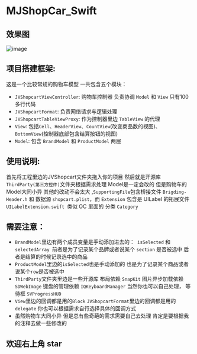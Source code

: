 # MJShopCar_Swift
## 效果图
![image](https://github.com/linmaojia/TalkDemo/blob/master/raw/2017-05-22%2010.53.01.gif)
## 项目搭建框架:
这是一个比较常规的购物车模型 一共包含五个模块：

* `JVShopcartViewController`: 购物车控制器 负责协调 `Model` 和 `View` 只有100多行代码
* `JVShopcartFormat`: 负责网络请求与逻辑处理
* `JVShopcartTableViewProxy`: 作为控制器里边 `TableView` 的代理
* `View`: 包括`Cell`、`HeaderView`、`CountView`(改变商品数的视图)、`BottomView`(控制器底部包含结算按钮的视图)
* `Model`: 包含 `BrandModel` 和 `ProductModel` 两层

## 使用说明:
首先将工程里边的JVShopcart文件夹拖入你的项目 然后就是开源库`ThirdParty(第三方控件)`文件夹根据需求处理 Model是一定会改的 但是购物车的Model大同小异 其他的改动不会太大 ,`SupportingFile`包含桥接文件 `Brigding-Header.h` 和 数据源 `shopcart.plist`，而 `Extension` 包含是 UILabel 的拓展文件 `UILabelExtension.swift `类似 OC 里面的 分类 `Category`

## 需要注意：

* `BrandModel`里边有两个成员变量是手动添加进去的：` isSelected` 和 `selectedArray `前者是为了记录某个品牌或者说某个 `section` 是否被选中 后者是结算的时候记录选中的商品
* `ProductModel`里边的`isSelected`也是手动添加的 也是为了记录某个商品或者说某个`row`是否被选中
* `ThirdParty`文件夹里边是一些开源库 布局依赖 `SnapKit`  图片异步加载依赖 `SDWebImage` 键盘的管理依赖 `IQKeyboardManager` 当然你也可以自己处理， 等待框 `SVProgressHUD`
* `View`里边的回调都是用的`Block`  `JVShopcartFormat`里边的回调都是用的 `delegate` 你也可以根据需求自行选择具体的回调方式
* 虽然购物车大同小异 但是总有些奇葩的需求需要自己去处理 肯定是要根据我的注释去做一些修改的

## 欢迎右上角 star
